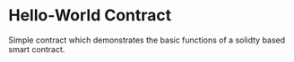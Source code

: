 # Hello-World Contract

Simple contract which demonstrates the basic functions of a solidty based smart contract.